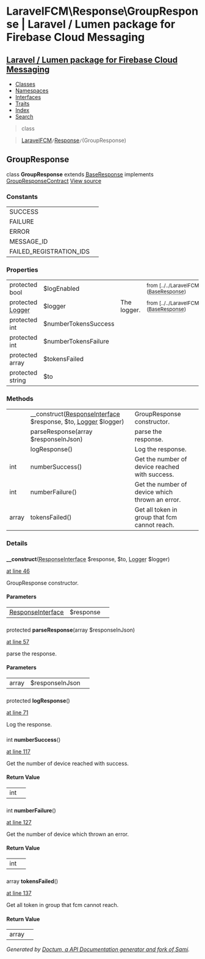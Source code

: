 # LaravelFCM\Response\GroupResponse | Laravel / Lumen package for Firebase Cloud Messaging    

## [Laravel / Lumen package for Firebase Cloud Messaging](../../index.md)

- [Classes](../../classes.md)
- [Namespaces](../../namespaces.md)
- [Interfaces](../../interfaces.md)
- [Traits](../../traits.md)
- [Index](../../doc-index.md)
- [Search](../../search.md)

>class

>    [LaravelFCM](../../LaravelFCM.md)` / `[Response](../../LaravelFCM/Response.md)` / `(GroupResponse)
## GroupResponse

class **GroupResponse**        extends [<abbr title="LaravelFCM\Response\BaseResponse">BaseResponse</abbr>](../../LaravelFCM/Response/BaseResponse.md)        implements
        [<abbr title="LaravelFCM\Response\GroupResponseContract">GroupResponseContract</abbr>](../../LaravelFCM/Response/GroupResponseContract.md) [View source](https://github.com/code-lts/Laravel-FCM/blob/main/src/Response/GroupResponse.php)






### Constants

|   |   |
|---|---|
|SUCCESS||
|FAILURE||
|ERROR||
|MESSAGE_ID||
|FAILED_REGISTRATION_IDS||

### Properties

|   |   |   |   |
|---|---|---|---|
|<a name="property_logEnabled"></a>protected bool|$logEnabled||<small>from&nbsp;[../../LaravelFCM/Response/BaseResponse.md#property_logEnabled](<abbr title="LaravelFCM\Response\BaseResponse">BaseResponse</abbr>)</small>|
|<a name="property_logger"></a>protected <abbr title="Monolog\Logger">Logger</abbr>|$logger|The logger.|<small>from&nbsp;[../../LaravelFCM/Response/BaseResponse.md#property_logger](<abbr title="LaravelFCM\Response\BaseResponse">BaseResponse</abbr>)</small>|
|<a name="property_numberTokensSuccess"></a>protected int|$numberTokensSuccess|||
|<a name="property_numberTokensFailure"></a>protected int|$numberTokensFailure|||
|<a name="property_tokensFailed"></a>protected array|$tokensFailed|||
|<a name="property_to"></a>protected string|$to|||
### Methods

|   |   |   |   |
|---|---|---|---|
||<a name="#method___construct"></a>__construct(<abbr title="Psr\Http\Message\ResponseInterface">ResponseInterface</abbr> $response, $to, <abbr title="Monolog\Logger">Logger</abbr> $logger)|GroupResponse constructor.||
||<a name="#method_parseResponse"></a>parseResponse(array $responseInJson)|parse the response.||
||<a name="#method_logResponse"></a>logResponse()|Log the response.||
|int|<a name="#method_numberSuccess"></a>numberSuccess()|Get the number of device reached with success.||
|int|<a name="#method_numberFailure"></a>numberFailure()|Get the number of device which thrown an error.||
|array|<a name="#method_tokensFailed"></a>tokensFailed()|Get all token in group that fcm cannot reach.||


### Details
<a name id="method___construct"></a>

### 
  **__construct**(<abbr title="Psr\Http\Message\ResponseInterface">ResponseInterface</abbr> $response, $to, <abbr title="Monolog\Logger">Logger</abbr> $logger)

[at line 46](https://github.com/code-lts/Laravel-FCM/blob/main/src/Response/GroupResponse.php#L46)

GroupResponse constructor.        

#### Parameters

|   |   |   |
|---|---|---|
|<abbr title="Psr\Http\Message\ResponseInterface">ResponseInterface</abbr>|$response|||$to||<abbr title="Monolog\Logger">Logger</abbr>|$logger|
<a name id="method_parseResponse"></a>

### 
protected  **parseResponse**(array $responseInJson)

[at line 57](https://github.com/code-lts/Laravel-FCM/blob/main/src/Response/GroupResponse.php#L57)

parse the response.        

#### Parameters

|   |   |   |
|---|---|---|
|array|$responseInJson|
<a name id="method_logResponse"></a>

### 
protected  **logResponse**()

[at line 71](https://github.com/code-lts/Laravel-FCM/blob/main/src/Response/GroupResponse.php#L71)

Log the response.        
<a name id="method_numberSuccess"></a>

### 
 int **numberSuccess**()

[at line 117](https://github.com/code-lts/Laravel-FCM/blob/main/src/Response/GroupResponse.php#L117)

Get the number of device reached with success.        

#### Return Value

|   |   |
|---|---|
|int|

<a name id="method_numberFailure"></a>

### 
 int **numberFailure**()

[at line 127](https://github.com/code-lts/Laravel-FCM/blob/main/src/Response/GroupResponse.php#L127)

Get the number of device which thrown an error.        

#### Return Value

|   |   |
|---|---|
|int|

<a name id="method_tokensFailed"></a>

### 
 array **tokensFailed**()

[at line 137](https://github.com/code-lts/Laravel-FCM/blob/main/src/Response/GroupResponse.php#L137)

Get all token in group that fcm cannot reach.        

#### Return Value

|   |   |
|---|---|
|array|

_Generated by [Doctum, a API Documentation generator and fork of Sami](https://github.com/code-lts/doctum)._